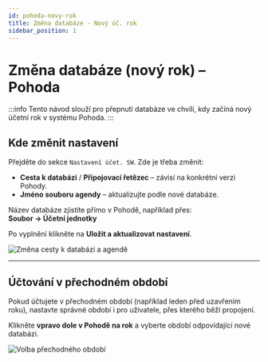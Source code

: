```yaml
---
id: pohoda-novy-rok
title: Změna databáze - Nový úč. rok
sidebar_position: 1
---
```


# Změna databáze (nový rok) – Pohoda

:::info
Tento návod slouží pro přepnutí databáze ve chvíli, kdy začíná nový účetní rok v systému Pohoda.
:::

## Kde změnit nastavení

Přejděte do sekce `Nastavení účet. SW`. Zde je třeba změnit:

- **Cesta k databázi** / **Připojovací řetězec** – závisí na konkrétní verzi Pohody.
- **Jméno souboru agendy** – aktualizujte podle nové databáze.

Název databáze zjistíte přímo v Pohodě, například přes:  
**Soubor → Účetní jednotky**

Po vyplnění klikněte na **Uložit a aktualizovat nastavení**.

![Změna cesty k databázi a agendě](https://helpdesk.esync.cz/en/download/bcecf649604cafce92f4ba9bfdaa1d7b41f900b7aef19e3b765ee5263859fb29992b58fd37a2ced2?t=3a6244719124be642284cf6a2366cfe5)

---

## Účtování v přechodném období

Pokud účtujete v přechodném období (například leden před uzavřením roku), nastavte správné období i pro uživatele, přes kterého běží propojení.

Klikněte **vpravo dole v Pohodě na rok** a vyberte období odpovídající nové databázi.

![Volba přechodného období](https://helpdesk.esync.cz/en/download/5f63adbfa367fdaaddbee65d28b73ee44f91cbc4b8c5269496704a306a9b171ca65d6ac46f25b77c?t=64f3769a4f744dd582d882c33eda1e60)
